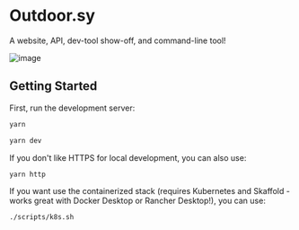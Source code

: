 # Outdoor.sy

A website, API, dev-tool show-off, and command-line tool!

![image](https://user-images.githubusercontent.com/759958/184419703-9f4540a5-e10c-4cf1-b572-0e0b634e3301.png)

## Getting Started

First, run the development server:

```bash
yarn

yarn dev
```

If you don't like HTTPS for local development, you can also use:

```
yarn http
```


If you want use the containerized stack (requires Kubernetes and Skaffold - works great with Docker Desktop or Rancher Desktop!), you can use:

```
./scripts/k8s.sh
```
